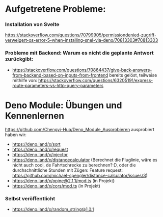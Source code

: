 # Aufgetretene Probleme:
### Installation von Svelte
https://stackoverflow.com/questions/70799905/permissiondenied-zugriff-verweigert-os-error-5-when-installing-snel-via-deno/70813303#70813303

### Probleme mit Backend: Warum es nicht die geplante Antwort zurückgibt: 
- https://stackoverflow.com/questions/70864437/give-back-answers-from-backend-based-on-inputs-from-frontend bereits gelöst, teilweise mithilfe von: https://stackoverflow.com/questions/63205191/express-route-parameters-vs-http-query-parameters

# Deno Module: Übungen und Kennenlernen
https://github.com/Chengyi-Hua/Deno_Module_Ausprobieren
ausprobiert haben wir:
- https://deno.land/x/sort
- https://deno.land/x/request
- https://deno.land/x/injector
- https://deno.land/x/distancecalculator  (Berechnet die Fluglinie, wäre es nicht auch cool, de Fahrtschrecke zu berechnen?:D, oder die durchschnittliche Stunden mit Zügen: Feature request: https://github.com/michael-spengler/distance-calculator/issues/3)
- https://deno.land/x/opine@2.1.1/mod.ts (in Projekt)
- https://deno.land/x/cors/mod.ts (in Projekt)

### Selbst veröffentlicht
- https://deno.land/x/random_string@1.0.1 


